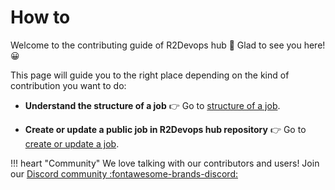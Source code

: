 # How to

Welcome to the contributing guide of R2Devops hub 🥳 Glad to see you here! 😀

This page will guide you to the right place depending on the kind of contribution you want to do:

* **Understand the structure of a job** 👉 Go to [structure of a
  job](/job-structure/).
<!-- * **Suggest a feature, a new job or report a bug** 👉 [Create an
  issue](/create-issue/) -->
* **Create or update a public job in R2Devops hub repository** 👉 Go to [create or
  update a job](/create-update-job/).

  
!!! heart "Community"
    We love talking with our contributors and users! Join our
    [Discord community :fontawesome-brands-discord:](https://discord.gg/5QKpGqR)
